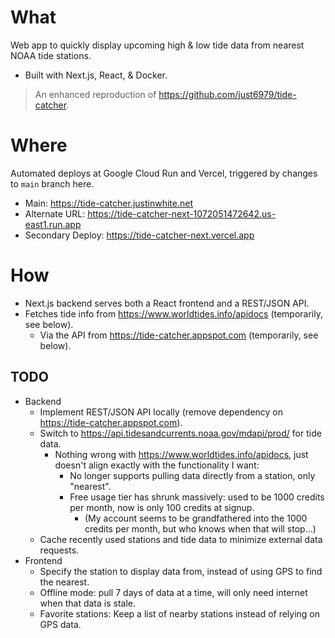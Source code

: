 # What

Web app to quickly display upcoming high & low tide data from nearest NOAA tide stations.

* Built with Next.js, React, & Docker.

> An enhanced reproduction of https://github.com/just6979/tide-catcher.

# Where

Automated deploys at Google Cloud Run and Vercel, triggered by changes to `main` branch here. 

* Main: https://tide-catcher.justinwhite.net
* Alternate URL: https://tide-catcher-next-1072051472642.us-east1.run.app
* Secondary Deploy: https://tide-catcher-next.vercel.app

# How

* Next.js backend serves both a React frontend and a REST/JSON API.
* Fetches tide info from https://www.worldtides.info/apidocs (temporarily, see below).
  * Via the API from https://tide-catcher.appspot.com (temporarily, see below).

## TODO

* Backend
  * Implement REST/JSON API locally (remove dependency on https://tide-catcher.appspot.com).
  * Switch to https://api.tidesandcurrents.noaa.gov/mdapi/prod/ for tide data.
    * Nothing wrong with https://www.worldtides.info/apidocs, just doesn't align exactly with the functionality I want:
      * No longer supports pulling data directly from a station, only "nearest".
      * Free usage tier has shrunk massively: used to be 1000 credits per month, now is only 100 credits at signup.
        * (My account seems to be grandfathered into the 1000 credits per month, but who knows when that will stop...)
  * Cache recently used stations and tide data to minimize external data requests.
* Frontend
  * Specify the station to display data from, instead of using GPS to find the nearest.
  * Offline mode: pull 7 days of data at a time, will only need internet when that data is stale.
  * Favorite stations: Keep a list of nearby stations instead of relying on GPS data.
